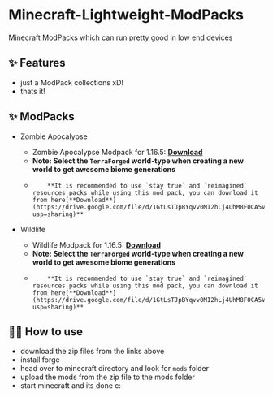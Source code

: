 # Minecraft-Lightweight-ModPacks
Minecraft ModPacks which can run pretty good in low end devices

## ✨ Features

- just a ModPack collections xD!
- thats it!

## ✨ ModPacks

- Zombie Apocalypse 

  - Zombie Apocalypse Modpack for 1.16.5: [**Download**](https://drive.google.com/file/d/1wqAt8Aw7p8a_Xes2Z9eYPoZ2udrTp2x9/view?usp=sharing) 
  - **Note: Select the `TerraForged` world-type when creating a new world to get awesome biome generations**
  -
            **It is recommended to use `stay true` and `reimagined` resources packs while using this mod pack, you can download it from here[**Download**](https://drive.google.com/file/d/1GtLsTJpBYqvv0MI2hLj4UhM8F0CA5VCK/view?usp=sharing)**

- Wildlife

  - Wildlife Modpack for 1.16.5: [**Download**](https://drive.google.com/file/d/144NNNiSVmL6jSfRbPzgDkydTMUlK1XTB/view?usp=sharing) 
  - **Note: Select the `TerraForged` world-type when creating a new world to get awesome biome generations**
  -
            **It is recommended to use `stay true` and `reimagined` resources packs while using this mod pack, you can download it from here[**Download**](https://drive.google.com/file/d/1GtLsTJpBYqvv0MI2hLj4UhM8F0CA5VCK/view?usp=sharing)**

## 💁‍♀️ How to use

- download the zip files from the links above
- install forge 
- head over to minecraft directory and look for `mods` folder
- upload the mods from the zip file to the mods folder
- start minecraft and its done c:
